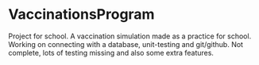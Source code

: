 # VaccinationsProgram
Project for school. 
A vaccination simulation made as a practice for school. Working on connecting with a database, unit-testing and git/github. 
Not complete, lots of testing missing and also some extra features.
